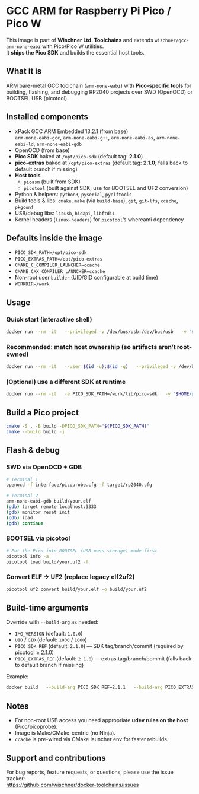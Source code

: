 # GCC ARM for Raspberry Pi Pico / Pico W

This image is part of **Wischner Ltd. Toolchains** and extends `wischner/gcc-arm-none-eabi` with Pico/Pico W utilities.  
It **ships the Pico SDK** and builds the essential host tools.

## What it is
ARM bare-metal GCC toolchain (`arm-none-eabi`) with **Pico-specific tools** for building, flashing, and debugging RP2040 projects over SWD (OpenOCD) or BOOTSEL USB (picotool).

## Installed components
- xPack GCC ARM Embedded 13.2.1 (from base)  
  `arm-none-eabi-gcc`, `arm-none-eabi-g++`, `arm-none-eabi-as`, `arm-none-eabi-ld`, `arm-none-eabi-gdb`
- OpenOCD (from base)
- **Pico SDK** baked at `/opt/pico-sdk` (default tag: **2.1.0**)
- **pico-extras** baked at `/opt/pico-extras` (default tag: **2.1.0**; falls back to default branch if missing)
- **Host tools**
  - `pioasm` (built from SDK)
  - `picotool` (built against SDK; use for BOOTSEL and UF2 conversion)
- Python & helpers: `python3`, `pyserial`, `pyelftools`
- Build tools & libs: `cmake`, `make` (via `build-base`), `git`, `git-lfs`, `ccache`, `pkgconf`
- USB/debug libs: `libusb`, `hidapi`, `libftdi1`
- Kernel headers (`linux-headers`) for `picotool`’s whereami dependency

## Defaults inside the image
- `PICO_SDK_PATH=/opt/pico-sdk`
- `PICO_EXTRAS_PATH=/opt/pico-extras`
- `CMAKE_C_COMPILER_LAUNCHER=ccache`
- `CMAKE_CXX_COMPILER_LAUNCHER=ccache`
- Non-root user `builder` (UID/GID configurable at build time)
- `WORKDIR=/work`

## Usage

### Quick start (interactive shell)
```bash
docker run --rm -it   --privileged -v /dev/bus/usb:/dev/bus/usb   -v "$(pwd)":/work -w /work   wischner/gcc-arm-none-eabi-rpi-pico:latest bash
```

### Recommended: match host ownership (so artifacts aren’t root-owned)
```bash
docker run --rm -it   --user $(id -u):$(id -g)   --privileged -v /dev/bus/usb:/dev/bus/usb   -v "$(pwd)":/work -w /work   wischner/gcc-arm-none-eabi-rpi-pico:latest bash
```

### (Optional) use a different SDK at runtime
```bash
docker run --rm -it   -e PICO_SDK_PATH=/work/lib/pico-sdk   -v "$HOME/pico-sdk":/work/lib/pico-sdk   -v "$(pwd)":/work -w /work   wischner/gcc-arm-none-eabi-rpi-pico:latest bash
```

## Build a Pico project
```bash
cmake -S . -B build -DPICO_SDK_PATH="${PICO_SDK_PATH}"
cmake --build build -j
```

## Flash & debug

### SWD via OpenOCD + GDB
```bash
# Terminal 1
openocd -f interface/picoprobe.cfg -f target/rp2040.cfg
```

```bash
# Terminal 2
arm-none-eabi-gdb build/your.elf
(gdb) target remote localhost:3333
(gdb) monitor reset init
(gdb) load
(gdb) continue
```

### BOOTSEL via picotool
```bash
# Put the Pico into BOOTSEL (USB mass storage) mode first
picotool info -a
picotool load build/your.uf2 -f
```

### Convert ELF → UF2 (replace legacy elf2uf2)
```bash
picotool uf2 convert build/your.elf -o build/your.uf2
```

## Build-time arguments
Override with `--build-arg` as needed:
- `IMG_VERSION` (default: `1.0.0`)
- `UID` / `GID` (default: `1000` / `1000`)
- `PICO_SDK_REF` (default: `2.1.0`) — SDK tag/branch/commit (required by picotool ≥ 2.1.0)
- `PICO_EXTRAS_REF` (default: `2.1.0`) — extras tag/branch/commit (falls back to default branch if missing)

Example:
```bash
docker build   --build-arg PICO_SDK_REF=2.1.1   --build-arg PICO_EXTRAS_REF=2.1.1   -t wischner/gcc-arm-none-eabi-rpi-pico:2.1.1 .
```

## Notes
- For non-root USB access you need appropriate **udev rules on the host** (Pico/picoprobe).
- Image is Make/CMake-centric (no Ninja).
- `ccache` is pre-wired via CMake launcher env for faster rebuilds.

## Support and contributions
For bug reports, feature requests, or questions, please use the issue tracker:  
https://github.com/wischner/docker-toolchains/issues